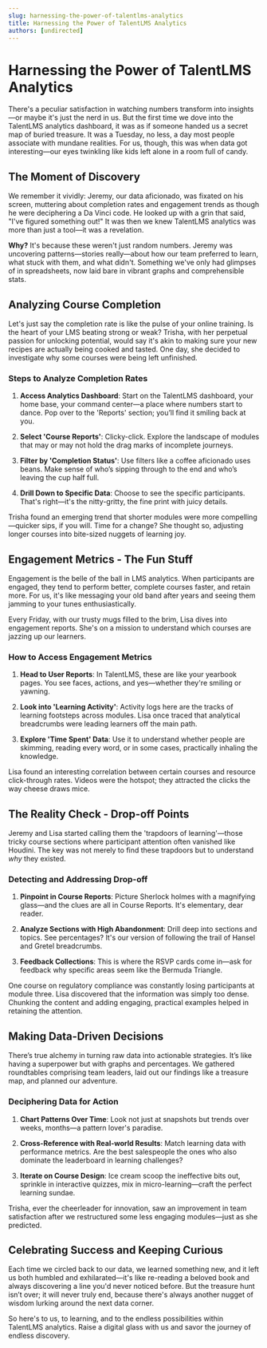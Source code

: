 ```yaml
---
slug: harnessing-the-power-of-talentlms-analytics
title: Harnessing the Power of TalentLMS Analytics
authors: [undirected]
---
```



# Harnessing the Power of TalentLMS Analytics

There's a peculiar satisfaction in watching numbers transform into insights—or maybe it's just the nerd in us. But the first time we dove into the TalentLMS analytics dashboard, it was as if someone handed us a secret map of buried treasure. It was a Tuesday, no less, a day most people associate with mundane realities. For us, though, this was when data got interesting—our eyes twinkling like kids left alone in a room full of candy.

## The Moment of Discovery

We remember it vividly: Jeremy, our data aficionado, was fixated on his screen, muttering about completion rates and engagement trends as though he were deciphering a Da Vinci code. He looked up with a grin that said, "I've figured something out!" It was then we knew TalentLMS analytics was more than just a tool—it was a revelation. 

**Why?** It's because these weren't just random numbers. Jeremy was uncovering patterns—stories really—about how our team preferred to learn, what stuck with them, and what didn't. Something we've only had glimpses of in spreadsheets, now laid bare in vibrant graphs and comprehensible stats.

## Analyzing Course Completion

Let's just say the completion rate is like the pulse of your online training. Is the heart of your LMS beating strong or weak? Trisha, with her perpetual passion for unlocking potential, would say it's akin to making sure your new recipes are actually being cooked and tasted. One day, she decided to investigate why some courses were being left unfinished. 

### Steps to Analyze Completion Rates

1. **Access Analytics Dashboard**: Start on the TalentLMS dashboard, your home base, your command center—a place where numbers start to dance. Pop over to the 'Reports' section; you’ll find it smiling back at you.
   
2. **Select 'Course Reports'**: Clicky-click. Explore the landscape of modules that may or may not hold the drag marks of incomplete journeys.

3. **Filter by 'Completion Status'**: Use filters like a coffee aficionado uses beans. Make sense of who’s sipping through to the end and who’s leaving the cup half full.

4. **Drill Down to Specific Data**: Choose to see the specific participants. That's right—it's the nitty-gritty, the fine print with juicy details.

Trisha found an emerging trend that shorter modules were more compelling—quicker sips, if you will. Time for a change? She thought so, adjusting longer courses into bite-sized nuggets of learning joy.

## Engagement Metrics - The Fun Stuff

Engagement is the belle of the ball in LMS analytics. When participants are engaged, they tend to perform better, complete courses faster, and retain more. For us, it's like messaging your old band after years and seeing them jamming to your tunes enthusiastically.

Every Friday, with our trusty mugs filled to the brim, Lisa dives into engagement reports. She's on a mission to understand which courses are jazzing up our learners.

### How to Access Engagement Metrics

1. **Head to User Reports**: In TalentLMS, these are like your yearbook pages. You see faces, actions, and yes—whether they're smiling or yawning.

2. **Look into 'Learning Activity'**: Activity logs here are the tracks of learning footsteps across modules. Lisa once traced that analytical breadcrumbs were leading learners off the main path.

3. **Explore 'Time Spent' Data**: Use it to understand whether people are skimming, reading every word, or in some cases, practically inhaling the knowledge.

Lisa found an interesting correlation between certain courses and resource click-through rates. Videos were the hotspot; they attracted the clicks the way cheese draws mice.

## The Reality Check - Drop-off Points

Jeremy and Lisa started calling them the 'trapdoors of learning'—those tricky course sections where participant attention often vanished like Houdini. The key was not merely to find these trapdoors but to understand *why* they existed.

### Detecting and Addressing Drop-off

1. **Pinpoint in Course Reports**: Picture Sherlock holmes with a magnifying glass—and the clues are all in Course Reports. It's elementary, dear reader.

2. **Analyze Sections with High Abandonment**: Drill deep into sections and topics. See percentages? It's our version of following the trail of Hansel and Gretel breadcrumbs.

3. **Feedback Collections**: This is where the RSVP cards come in—ask for feedback why specific areas seem like the Bermuda Triangle. 

One course on regulatory compliance was constantly losing participants at module three. Lisa discovered that the information was simply too dense. Chunking the content and adding engaging, practical examples helped in retaining the attention.

## Making Data-Driven Decisions

There’s true alchemy in turning raw data into actionable strategies. It’s like having a superpower but with graphs and percentages. We gathered roundtables comprising team leaders, laid out our findings like a treasure map, and planned our adventure.

### Deciphering Data for Action

1. **Chart Patterns Over Time**: Look not just at snapshots but trends over weeks, months—a pattern lover's paradise.

2. **Cross-Reference with Real-world Results**: Match learning data with performance metrics. Are the best salespeople the ones who also dominate the leaderboard in learning challenges?

3. **Iterate on Course Design**: Ice cream scoop the ineffective bits out, sprinkle in interactive quizzes, mix in micro-learning—craft the perfect learning sundae.

Trisha, ever the cheerleader for innovation, saw an improvement in team satisfaction after we restructured some less engaging modules—just as she predicted.

## Celebrating Success and Keeping Curious

Each time we circled back to our data, we learned something new, and it left us both humbled and exhilarated—it's like re-reading a beloved book and always discovering a line you'd never noticed before. But the treasure hunt isn’t over; it will never truly end, because there's always another nugget of wisdom lurking around the next data corner.

So here's to us, to learning, and to the endless possibilities within TalentLMS analytics. Raise a digital glass with us and savor the journey of endless discovery.